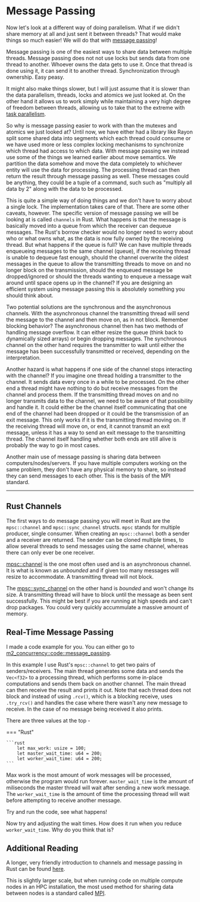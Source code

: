 # Message Passing
Now let's look at a different way of doing parallelism. What if we didn't share memory at all and just sent it
between threads? That would make things so much easier! We will do that with [message passing][2]!

Message passing is one of the easiest ways to share data between multiple threads. Message passing does not
not use locks but sends data from one thread to another. Whoever owns the data gets to use it.
Once that thread is done using it, it can send it to another thread. Synchronization through
ownership. Easy peasy.

It might also make things slower, but I will just assume that it is slower than the data parallelism, threads,
locks and atomics we just looked at. On the other hand it allows us to work simply while maintaining a very high
degree of freedom between threads, allowing us to take that to the extreme with [task parallelism][3].

So why is message passing easier to work with than the mutexes and atomics we just looked at? Until now, we have
either had a library like Rayon split some shared data into segments which each thread could consume or we have used
more or less complex locking mechanisms to synchronize which thread had access to which data. With message passing
we instead use some of the things we learned earlier about move semantics. We partition the data somehow and move
the data completely to whichever entity will use the data for processing. The processing thread can then return the
result through message passing as well. These messages could be anything, they could be a tuple of a command, such
such as "multiply all data by 2" along with the data to be processed.

This is quite a simple way of doing things and we don't have to worry about a single lock. The implementation takes
care of that. There are some other caveats, however. The specific version of message passing we will be looking at
is called ```channels``` in Rust. What happens is that the message is basically moved into a queue from which the receiver
can dequeue messages. The Rust's borrow checker would no longer need to worry about who or what owns what, as the
data is now fully owned by the receiving thread.
But what happens if the queue is full? We can have multiple threads enqueueing messages to
the same channel (queue), if the receiving thread is unable to dequeue fast enough, should the channel overwrite the
oldest messages in the queue to allow the transmitting threads to move on and no longer block on the transmission,
should the enqueued message be dropped/ignored or should the threads wanting to enqueue a message wait around until
space opens up in the channel? If you are designing an efficient system using message passing this is absolutely
something you should think about.

Two potential solutions are the synchronous and the asynchronous channels. With the asynchronous channel the
transmitting thread will send the message to the channel and then move on, as in not block. Remember blocking
behavior? The asynchronous channel then has two methods of handling message overflow. It can either resize the
queue (think back to dynamically sized arrays) or begin dropping messages. The synchronous channel on the other
hand requires the transmitter to wait until either the message has been successfully transmitted or received,
depending on the interpretation.

Another hazard is what happens if one side of the channel stops interacting with the channel?
If you imagine one thread holding a transmitter to the channel. It sends data every once in a while to be processed.
On the other end a thread might have nothing to do but receive messages from the channel and process them. If
the transmitting thread moves on and no longer transmits data to the channel, we need to be aware of that
possibility and handle it. It could either be the channel itself communicating that one end of the channel had been
dropped or it could be the transmission of an exit message. This only works if it is the transmitting thread
moving on. If the receiving thread will move on, or end, it cannot transmit an exit message, unless it has a way to
send an exit message to the transmitting thread. The channel itself handling whether both ends are still alive is
probably the way to go in most cases.

Another main use of message passing is sharing data between computers/nodes/servers. If you have
multiple computers working on the same problem, they don't have any physical memory to share,
so instead they can send messages to each other. This is the basis of the MPI standard.

_________________

## Rust Channels
The first ways to do message passing you will meet in Rust are the ```mpsc::channel``` and ```mpsc::sync_channel```
structs. ```mpsc``` stands for multiple producer, single consumer. When creating an ```mpsc::channel``` both a
sender and a receiver are returned. The sender can be cloned multiple times, to allow several threads to send
messages using the same channel, whereas there can only ever be one receiver.

[mpsc::channel][4] is the one most often used and is an asynchronous channel. It is what is known as
*unbounded* and if given too many messages will resize to accommodate. A transmitting thread will not block.

The [mpsc::sync_channel][5] on the other hand is *bounded* and won't change its size. A transmitting thread
will have to block until the message as been sent successfully. This might be best if you are running at high
speeds and can't drop packages. You could very quickly accummulate a massive amount of memory.

## Real-Time Message Passing
I made a code example for you. You can either go to [m2_concurrency::code::message_passing][6].

In this example I use Rust's ```mpsc::channel``` to get two pairs of senders/receivers. The main thread
generates some data and sends the ```Vec<f32>``` to a processing thread, which performs some in-place
computations and sends them back on another channel. The main thread can then receive the result and prints it
out. Note that each thread does not block and instead of using ```.rcv()```, which is a blocking receive, uses
```.try_rcv()``` and handles the case where there wasn't any new message to receive. In the case of no message
being received it also prints.

There are three values at the top -

=== "Rust"

    ```rust
        let max_work: usize = 100;
        let master_wait_time: u64 = 200;
        let worker_wait_time: u64 = 200;
    ```

Max work is the most amount of work messages will be processed, otherwise the program would run forever.
```master_wait_time``` is the amount of miliseconds the master thread will wait after sending a new
work message. The ```worker_wait_time``` is the amount of time the processing thread will wait before
attempting to receive another message.

Try and run the code, see what happens!

Now try and adjusting the wait times. How does it run when you reduce ```worker_wait_time```. Why do you think
that is?

## Additional Reading
A longer, very friendly introduction to channels and message passing in Rust can be found [here][0].

This is slightly larger scale, but when running code on multiple compute nodes in an HPC installation,
the most used method for sharing data between nodes is a standard called [MPI][1].

[0]: https://doc.rust-lang.org/book/ch16-02-message-passing.html
[1]: https://en.wikipedia.org/wiki/Message_Passing_Interface
[2]: https://en.wikipedia.org/wiki/Message_passing
[3]: https://en.wikipedia.org/wiki/Task_parallelism
[4]: https://doc.rust-lang.org/std/sync/mpsc/fn.channel.html
[5]: https://doc.rust-lang.org/std/sync/mpsc/fn.sync_channel.html
[6]: https://github.com/absorensen/numbers_go_brrrr/tree/main/m2_concurrency/code/message_passing
